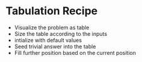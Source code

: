 # Tabulation Recipe

- Visualize the problem as table 
- Size the table according to the inputs
- intialize with default values
- Seed trivial answer into the table
- Fill further position based on the current position